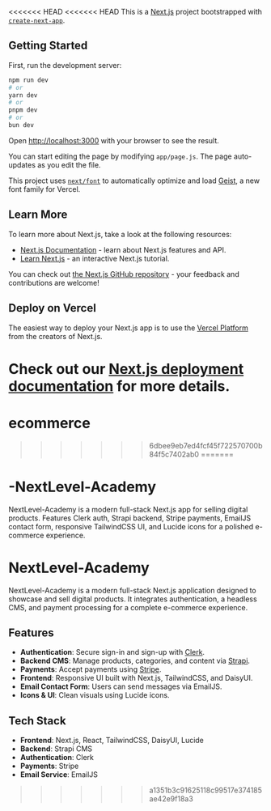 <<<<<<< HEAD
<<<<<<< HEAD
This is a [Next.js](https://nextjs.org) project bootstrapped with [`create-next-app`](https://github.com/vercel/next.js/tree/canary/packages/create-next-app).

## Getting Started

First, run the development server:

```bash
npm run dev
# or
yarn dev
# or
pnpm dev
# or
bun dev
```

Open [http://localhost:3000](http://localhost:3000) with your browser to see the result.

You can start editing the page by modifying `app/page.js`. The page auto-updates as you edit the file.

This project uses [`next/font`](https://nextjs.org/docs/app/building-your-application/optimizing/fonts) to automatically optimize and load [Geist](https://vercel.com/font), a new font family for Vercel.

## Learn More

To learn more about Next.js, take a look at the following resources:

- [Next.js Documentation](https://nextjs.org/docs) - learn about Next.js features and API.
- [Learn Next.js](https://nextjs.org/learn) - an interactive Next.js tutorial.

You can check out [the Next.js GitHub repository](https://github.com/vercel/next.js) - your feedback and contributions are welcome!

## Deploy on Vercel

The easiest way to deploy your Next.js app is to use the [Vercel Platform](https://vercel.com/new?utm_medium=default-template&filter=next.js&utm_source=create-next-app&utm_campaign=create-next-app-readme) from the creators of Next.js.

Check out our [Next.js deployment documentation](https://nextjs.org/docs/app/building-your-application/deploying) for more details.
=======
# ecommerce
>>>>>>> 6dbee9eb7ed4fcf45f722570700b84f5c7402ab0
=======
# -NextLevel-Academy
NextLevel-Academy is a modern full-stack Next.js app for selling digital products. Features Clerk auth, Strapi backend, Stripe payments, EmailJS contact form, responsive TailwindCSS UI, and Lucide icons for a polished e-commerce experience. 
# NextLevel-Academy

NextLevel-Academy is a modern full-stack Next.js application designed to showcase and sell digital products. It integrates authentication, a headless CMS, and payment processing for a complete e-commerce experience.

## Features

- **Authentication**: Secure sign-in and sign-up with [Clerk](https://clerk.com/).  
- **Backend CMS**: Manage products, categories, and content via [Strapi](https://strapi.io/).  
- **Payments**: Accept payments using [Stripe](https://stripe.com/).  
- **Frontend**: Responsive UI built with Next.js, TailwindCSS, and DaisyUI.  
- **Email Contact Form**: Users can send messages via EmailJS.  
- **Icons & UI**: Clean visuals using Lucide icons.

## Tech Stack

- **Frontend**: Next.js, React, TailwindCSS, DaisyUI, Lucide  
- **Backend**: Strapi CMS  
- **Authentication**: Clerk  
- **Payments**: Stripe  
- **Email Service**: EmailJS


>>>>>>> a1351b3c91625118c99517e374185ae42e9f18a3
